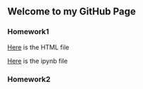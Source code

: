 ## Welcome to  my GitHub Page 

### Homework1
[Here]('https://github.com/BU-IE-360/spring22-alicansahin/blob/8ea119bb041b630da2cc423f9c01390d9f82be9f/IE%20360%20HW1%20Report%20(2).html') is the HTML file 

[Here](IE_360_HW1.ipynb) is the ipynb file



### Homework2



